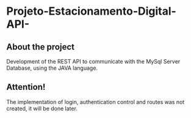 # Projeto-Estacionamento-Digital-API-

## About the project

Development of the REST API to communicate with the MySql Server Database, using the JAVA language.

## Attention!

The implementation of login, authentication control and routes was not created, it will be done later.

